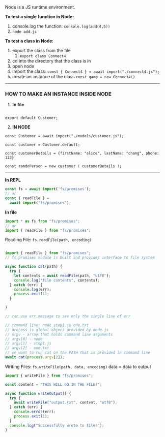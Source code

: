 Node is a JS runtime environment.  

**To test a single function in Node:** 
1. console.log the function: `console.log(add(4,5))`
2. `node add.js`

**To test a class in Node:** 
1. export the class from the file
	1. `export class Connect4`
2. cd into the directory that the class is in 
3. open node 
4. import the class: `const { Connect4 } = await import("./connect4.js");`
5. create an instance of the class `const game = new Connect4()`







-------

### HOW TO MAKE AN INSTANCE INSIDE NODE 

1. **In file**
```shell

export default Customer;
```

2. **IN NODE** 
```node 
const Customer = await import("./models/customer.js");

const customer = Customer.default;

const customerDetails = {firstName: "alice", lastName: "chang", phone: 123}

const randoPerson = new customer ( customerDetails );  
```






--- 
**In REPL**
```javascript
const fs = await import('fs/promises');
// or
const { readFile } =
  await import("fs/promises");
```

**In file**
```javascript
import * as fs from "fs/promises";
// or
import { readFile } from "fs/promises";
```

Reading File: `fs.readFile(path, encoding)`

```javascript

import { readFile } from "fs/promises";
// fs.promises module is built and provides interface to file system

async function cat(path) {
  try {
    let contents = await readFile(path, "utf8");
    console.log("file contents", contents);
  } catch (err) {
    console.log(err);
    process.exit(1);
  }

}

// can use err.message to see only the single line of err

// command line: node step1.js one.txt
// process is global object provided by node.js
// argv - array that holds command line arguments
// argv[0] - node
// argv[1] - step1.js
// argv[2] - one.txt
// we want to run cat on the PATH that is provided in command line
await cat(process.argv[2]);
```

Writing Files: `fs.writeFile(path, data, encoding)`
data = data to output

```javascript
import { writeFile } from "fs/promises";

const content = "THIS WILL GO IN THE FILE!";

async function writeOutput() {
  try {
    await writeFile("output.txt", content, "utf8");
  } catch (err) {
    console.error(err);
    process.exit(1);
  }
  console.log("Successfully wrote to file!");
}
```
